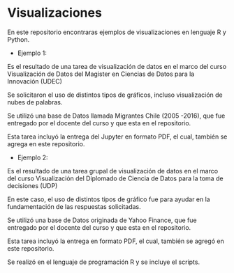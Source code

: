 # Visualizaciones

En este repositorio encontraras ejemplos de visualizaciones en lenguaje R y Python.

- Ejemplo 1: 

Es el resultado de una tarea de visualización de datos en el marco del curso Visualización de Datos del Magister en Ciencias de Datos para la Innovación (UDEC)

Se solicitaron el uso de  distintos tipos de gráficos, incluso visualización de nubes de palabras. 

Se utilizó una base de Datos llamada Migrantes Chile (2005 -2016), que fue entregado por el docente del curso y que esta en el repositorio.

Esta tarea incluyó la entrega del Jupyter en formato PDF, el cual, también se agrega en este repositorio. 

- Ejemplo 2: 

Es el resultado de una tarea grupal de visualización de datos en el marco del curso Visualización del Diplomado de Ciencia de Datos para la toma de decisiones (UDP)

En este caso, el uso de  distintos tipos de gráfico fue para ayudar en la fundamentación de las respuestas solicitadas. 

Se utilizó una base de Datos originada de Yahoo Finance, que fue entregado por el docente del curso y que esta en el repositorio.

Esta tarea incluyó la entrega  en formato PDF, el cual, también se agregó en este repositorio.

Se realizó en el lenguaje de programación R y se incluye el scripts.
